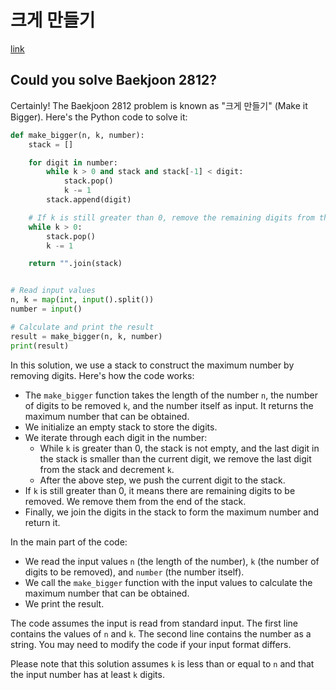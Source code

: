 # 크게 만들기

[link](https://www.acmicpc.net/problem/2812)

## Could you solve Baekjoon 2812?

Certainly! The Baekjoon 2812 problem is known as "크게 만들기" (Make it Bigger). Here's the Python code to solve it:

```python
def make_bigger(n, k, number):
    stack = []

    for digit in number:
        while k > 0 and stack and stack[-1] < digit:
            stack.pop()
            k -= 1
        stack.append(digit)

    # If k is still greater than 0, remove the remaining digits from the end
    while k > 0:
        stack.pop()
        k -= 1

    return "".join(stack)


# Read input values
n, k = map(int, input().split())
number = input()

# Calculate and print the result
result = make_bigger(n, k, number)
print(result)
```

In this solution, we use a stack to construct the maximum number by removing digits. Here's how the code works:

- The `make_bigger` function takes the length of the number `n`, the number of digits to be removed `k`, and the number itself as input. It returns the maximum number that can be obtained.
- We initialize an empty stack to store the digits.
- We iterate through each digit in the number:
  - While `k` is greater than 0, the stack is not empty, and the last digit in the stack is smaller than the current digit, we remove the last digit from the stack and decrement `k`.
  - After the above step, we push the current digit to the stack.
- If `k` is still greater than 0, it means there are remaining digits to be removed. We remove them from the end of the stack.
- Finally, we join the digits in the stack to form the maximum number and return it.

In the main part of the code:

- We read the input values `n` (the length of the number), `k` (the number of digits to be removed), and `number` (the number itself).
- We call the `make_bigger` function with the input values to calculate the maximum number that can be obtained.
- We print the result.

The code assumes the input is read from standard input. The first line contains the values of `n` and `k`. The second line contains the number as a string. You may need to modify the code if your input format differs.

Please note that this solution assumes `k` is less than or equal to `n` and that the input number has at least `k` digits.
